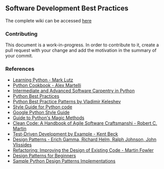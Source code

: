 ## Software Development Best Practices

The complete wiki can be accessed [here](https://github.com/trein/dev-best-practices/wiki)

### Contributing
This document is a work-in-progress. In order to contribute to it, create a pull request with your change and add the motivation in the summary of your commit.

### References

- [Learning Python - Mark Lutz](http://www.amazon.ca/Learning-Python-Mark-Lutz/dp/1449355730)
- [Python Cookbook - Alex Martelli](http://www.amazon.ca/Python-Cookbook-Alex-Martelli/dp/0596001673)
- [Intermediate and Advanced Software Carpentry in Python](http://ivory.idyll.org/articles/advanced-swc/)
- [Python Best Practices](http://docs.python-guide.org/en/latest/)
- [Python Best Practice Patterns by Vladimir Keleshev](http://stevenloria.com/python-best-practice-patterns-by-vladimir-keleshev-notes/)
- [Style Guide for Python code](http://www.python.org/dev/peps/pep-0008/)
- [Google Python Style Guide](http://google-styleguide.googlecode.com/svn/trunk/pyguide.html)
- [Guide to Python's Magic Methods](http://www.rafekettler.com/magicmethods.html)
- [Clean Code: A Handbook of Agile Software Craftsmanshi - Robert C. Martin](http://www.amazon.ca/Clean-Code-Handbook-Software-Craftsmanship/dp/0132350882)
- [Test-Driven Development by Example - Kent Beck](http://www.amazon.ca/Test-Driven-Development-By-Example/dp/0321146530)
- [Design Patterns - Erich Gamma, Richard Helm, Ralph Johnson, John Vlissides](http://www.amazon.ca/Design-Patterns-Elements-Reusable-Object-Oriented/dp/0201633612)
- [Refactoring: Improving the Design of Existing Code - Martin Fowler](http://www.amazon.ca/Refactoring-Improving-Design-Existing-Code/dp/0201485672)
- [Design Patterns for Beginners](http://pypix.com/tools-and-tips/design-patterns-beginners/)
- [Sample Python Design Patterns Implementations](https://github.com/faif/python-patterns)
